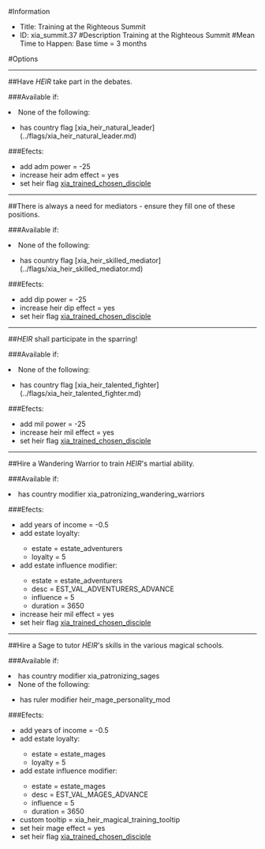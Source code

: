 #Information
 - Title: Training at the Righteous Summit
 - ID: xia_summit.37
#Description
Training at the Righteous Summit
#Mean Time to Happen:
Base time = 3 months

#Options

___
##Have $HEIR$ take part in the debates.

###Available if:
<li>None of the following:</li><ul><li>has country flag [xia_heir_natural_leader](../flags/xia_heir_natural_leader.md)</li></ul>

###Efects:<ul><li>add adm power = -25</li><li>increase heir adm effect = yes</li><li>set heir flag [xia_trained_chosen_disciple](../flags/xia_trained_chosen_disciple.md)</li></ul>

___
##There is always a need for mediators - ensure they fill one of these positions.

###Available if:
<li>None of the following:</li><ul><li>has country flag [xia_heir_skilled_mediator](../flags/xia_heir_skilled_mediator.md)</li></ul>

###Efects:<ul><li>add dip power = -25</li><li>increase heir dip effect = yes</li><li>set heir flag [xia_trained_chosen_disciple](../flags/xia_trained_chosen_disciple.md)</li></ul>

___
##$HEIR$ shall participate in the sparring!

###Available if:
<li>None of the following:</li><ul><li>has country flag [xia_heir_talented_fighter](../flags/xia_heir_talented_fighter.md)</li></ul>

###Efects:<ul><li>add mil power = -25</li><li>increase heir mil effect = yes</li><li>set heir flag [xia_trained_chosen_disciple](../flags/xia_trained_chosen_disciple.md)</li></ul>

___
##Hire a Wandering Warrior to train $HEIR$'s martial ability.

###Available if:
<li>has country modifier xia_patronizing_wandering_warriors</li>

###Efects:<ul><li>add years of income = -0.5</li><li>add estate loyalty:</li><ul><li>estate = estate_adventurers</li><li>loyalty = 5</li></ul><li>add estate influence modifier:</li><ul><li>estate = estate_adventurers</li><li>desc = EST_VAL_ADVENTURERS_ADVANCE</li><li>influence = 5</li><li>duration = 3650</li></ul><li>increase heir mil effect = yes</li><li>set heir flag [xia_trained_chosen_disciple](../flags/xia_trained_chosen_disciple.md)</li></ul>

___
##Hire a Sage to tutor $HEIR$'s skills in the various magical schools.

###Available if:
<li>has country modifier xia_patronizing_sages</li><li>None of the following:</li><ul><li>has ruler modifier heir_mage_personality_mod</li></ul>

###Efects:<ul><li>add years of income = -0.5</li><li>add estate loyalty:</li><ul><li>estate = estate_mages</li><li>loyalty = 5</li></ul><li>add estate influence modifier:</li><ul><li>estate = estate_mages</li><li>desc = EST_VAL_MAGES_ADVANCE</li><li>influence = 5</li><li>duration = 3650</li></ul><li>custom tooltip = xia_heir_magical_training_tooltip</li><li>set heir mage effect = yes</li><li>set heir flag [xia_trained_chosen_disciple](../flags/xia_trained_chosen_disciple.md)</li></ul>
